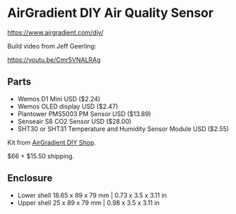# AirGradient DIY Air Quality Sensor
https://www.airgradient.com/diy/

Build video from Jeff Geerling:

https://youtu.be/Cmr5VNALRAg

## Parts
* Wemos D1 Mini USD ($2.24)
* Wemos OLED display USD ($2.47)
* Plantower PMS5003 PM Sensor USD ($13.89)
* Senseair S8 CO2 Sensor USD ($28.00)
* SHT30 or SHT31 Temperature and Humidity Sensor Module USD ($2.55)

Kit from [AirGradient DIY Shop](https://www.airgradient.com/diyshop/).

$66 + $15.50 shipping.

## Enclosure
* Lower shell 18.65 x 89 x 79 mm | 0.73 x 3.5 x 3.11 in
* Upper shell 25 x 89 x 79 mm | 0.98 x 3.5 x 3.11 in

